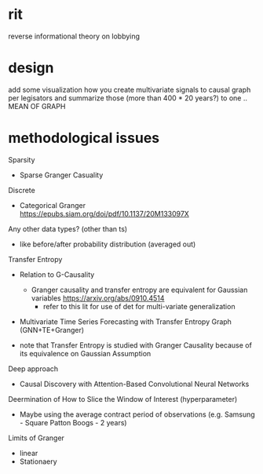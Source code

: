# rit
reverse informational theory on lobbying

# design
add some visualization how you create multivariate signals to causal graph per legisators and summarize those (more than 400 * 20 years?) to one .. MEAN OF GRAPH

# methodological issues

Sparsity
- Sparse Granger Casuality 

Discrete 
- Categorical Granger https://epubs.siam.org/doi/pdf/10.1137/20M133097X

Any other data types? (other than ts) 
- like before/after probability distribution (averaged out)

Transfer Entropy 
  - Relation to G-Causality 
    - Granger causality and transfer entropy are equivalent for Gaussian variables https://arxiv.org/abs/0910.4514
      - refer to this lit for use of det for multi-variate generalization

  - Multivariate Time Series Forecasting with Transfer Entropy Graph (GNN+TE+Granger)

* note that Transfer Entropy is studied with Granger Causality because of its equivalence on Gaussian Assumption

Deep approach
  - Causal Discovery with Attention-Based
Convolutional Neural Networks

Deermination of How to Slice the Window of Interest (hyperparameter)
  - Maybe using the average contract period of observations (e.g. Samsung - Square Patton Boogs - 2 years) 

Limits of Granger
  - linear
  - Stationaery 
